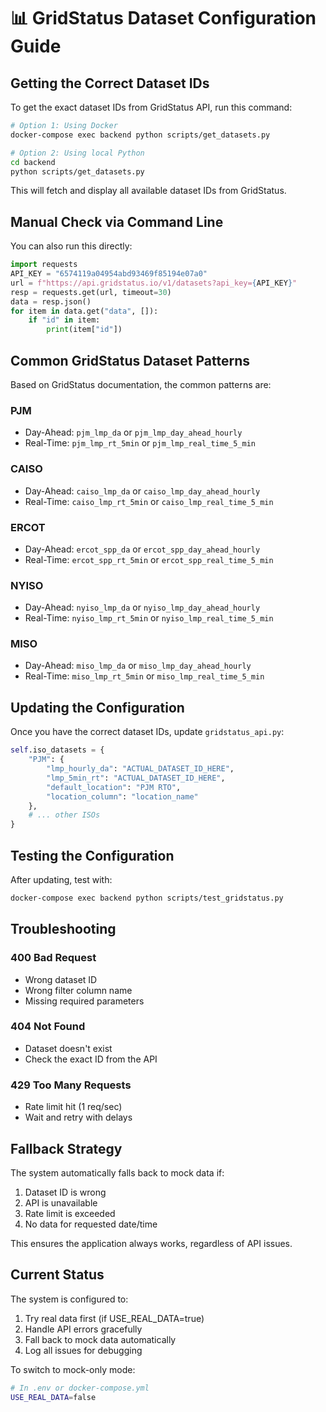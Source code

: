 # 📊 GridStatus Dataset Configuration Guide

## Getting the Correct Dataset IDs

To get the exact dataset IDs from GridStatus API, run this command:

```bash
# Option 1: Using Docker
docker-compose exec backend python scripts/get_datasets.py

# Option 2: Using local Python
cd backend
python scripts/get_datasets.py
```

This will fetch and display all available dataset IDs from GridStatus.

## Manual Check via Command Line

You can also run this directly:

```python
import requests
API_KEY = "6574119a04954abd93469f85194e07a0"
url = f"https://api.gridstatus.io/v1/datasets?api_key={API_KEY}"
resp = requests.get(url, timeout=30)
data = resp.json()
for item in data.get("data", []):
    if "id" in item:
        print(item["id"])
```

## Common GridStatus Dataset Patterns

Based on GridStatus documentation, the common patterns are:

### PJM
- Day-Ahead: `pjm_lmp_da` or `pjm_lmp_day_ahead_hourly`
- Real-Time: `pjm_lmp_rt_5min` or `pjm_lmp_real_time_5_min`

### CAISO
- Day-Ahead: `caiso_lmp_da` or `caiso_lmp_day_ahead_hourly`
- Real-Time: `caiso_lmp_rt_5min` or `caiso_lmp_real_time_5_min`

### ERCOT
- Day-Ahead: `ercot_spp_da` or `ercot_spp_day_ahead_hourly`
- Real-Time: `ercot_spp_rt_5min` or `ercot_spp_real_time_5_min`

### NYISO
- Day-Ahead: `nyiso_lmp_da` or `nyiso_lmp_day_ahead_hourly`
- Real-Time: `nyiso_lmp_rt_5min` or `nyiso_lmp_real_time_5_min`

### MISO
- Day-Ahead: `miso_lmp_da` or `miso_lmp_day_ahead_hourly`
- Real-Time: `miso_lmp_rt_5min` or `miso_lmp_real_time_5_min`

## Updating the Configuration

Once you have the correct dataset IDs, update `gridstatus_api.py`:

```python
self.iso_datasets = {
    "PJM": {
        "lmp_hourly_da": "ACTUAL_DATASET_ID_HERE",
        "lmp_5min_rt": "ACTUAL_DATASET_ID_HERE",
        "default_location": "PJM RTO",
        "location_column": "location_name"
    },
    # ... other ISOs
}
```

## Testing the Configuration

After updating, test with:

```bash
docker-compose exec backend python scripts/test_gridstatus.py
```

## Troubleshooting

### 400 Bad Request
- Wrong dataset ID
- Wrong filter column name
- Missing required parameters

### 404 Not Found
- Dataset doesn't exist
- Check the exact ID from the API

### 429 Too Many Requests
- Rate limit hit (1 req/sec)
- Wait and retry with delays

## Fallback Strategy

The system automatically falls back to mock data if:
1. Dataset ID is wrong
2. API is unavailable
3. Rate limit is exceeded
4. No data for requested date/time

This ensures the application always works, regardless of API issues.

## Current Status

The system is configured to:
1. Try real data first (if USE_REAL_DATA=true)
2. Handle API errors gracefully
3. Fall back to mock data automatically
4. Log all issues for debugging

To switch to mock-only mode:
```bash
# In .env or docker-compose.yml
USE_REAL_DATA=false
```
